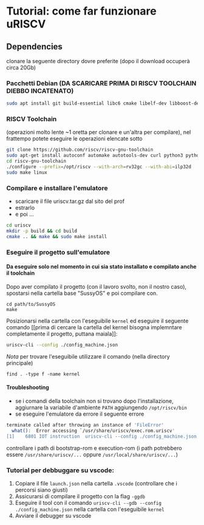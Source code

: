 # Tutorial: come far funzionare uRISCV

## Dependencies

clonare la seguente directory dovre preferite (dopo il download occuperà circa 20Gb)


### Pacchetti Debian (DA SCARICARE PRIMA DI RISCV TOOLCHAIN DIEBBO INCATENATO)

```bash
sudo apt install git build-essential libc6 cmake libelf-dev libboost-dev libboost-program-options-dev libsigc++-2.0-dev gcc-riscv64-unknown-elf
```

### RISCV Toolchain
(operazioni molto lente ~1 oretta per clonare e un'altra per compilare), nel frattempo potete eseguire le operazioni elencate sotto
```bash
git clone https://github.com/riscv/riscv-gnu-toolchain
sudo apt-get install autoconf automake autotools-dev curl python3 python3-pip libmpc-dev libmpfr-dev libgmp-dev gawk build-essential bison flex texinfo gperf libtool patchutils bc zlib1g-dev libexpat-dev ninja-build git cmake libglib2.0-dev
cd riscv-gnu-toolchain
./configure --prefix=/opt/riscv --with-arch=rv32gc --with-abi=ilp32d
sudo make linux
```

### Compilare e installare l'emulatore
- scaricare il file uriscv.tar.gz dal sito del prof
- estrarlo
- e poi ...
```bash
cd uriscv
mkdir -p build && cd build
cmake .. && make && sudo make install 
```

### Eseguire il progetto sull'emulatore
#### Da eseguire solo nel momento in cui sia stato installato e compilato anche il toolchain
Dopo aver compilato il progetto (con il lavoro svolto, non il nostro caso), spostarsi nella cartella base "SussyOS" e poi compilare con.
~~~
cd path/to/SussyOS
make
~~~
Posizionarsi nella cartella con l'eseguibile `kernel` ed eseguire il seguente comando [[prima di cercare la cartella del kernel bisogna implemntare completamente il progetto, puttana maiala]]:
```bash
uriscv-cli --config ./config_machine.json
```

_Nota_
per trovare l'eseguibile utilizzare il comando (nella directory principale)
```
find . -type f -name kernel
```


#### Troubleshooting
- se i comandi della toolchain non si trovano dopo l'installazione, aggiurnare la variabile d'ambiente `PATH` aggiungendo `/opt/riscv/bin`
- se eseguire l'emulatore da errore il seguente errore
```bash
terminate called after throwing an instance of 'FileError'
  what():  Error accessing `/usr/share/uriscv/exec.rom.uriscv'
[1]    6801 IOT instruction  uriscv-cli --config ./config_machine.json
```
controllare i path di bootstrap-rom e execution-rom (i path potrebbero essere `/usr/share/uriscv/...` oppure `/usr/local/share/uriscv/...`)

### Tutorial per debbuggare su vscode:
1. Copiare il file `launch.json` nella cartella `.vscode` (controllare che i percorsi siano giusti)
2. Assicurarsi di compilare il progetto con la flag `-ggdb`
3. Eseguire il tool con il comando `uriscv-cli --gdb --config ./config_machine.json` nella cartella con l'eseguibile `kernel`
4. Avviare il debugger su vscode

